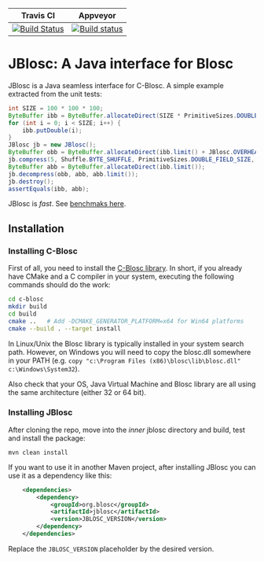 | **Travis CI** | **Appveyor** |
|---------------|--------------|
|[![Build Status](https://travis-ci.org/Blosc/JBlosc.svg?branch=master)](https://travis-ci.org/Blosc/JBlosc) |[![Build status](https://ci.appveyor.com/api/projects/status/am0bqlei05iw83rs?svg=true)](https://ci.appveyor.com/project/FrancescAlted/jblosc-9eoe9)|

# JBlosc: A Java interface for Blosc

JBlosc is a Java seamless interface for C-Blosc.  A simple example extracted from the unit tests:

```java
int SIZE = 100 * 100 * 100;
ByteBuffer ibb = ByteBuffer.allocateDirect(SIZE * PrimitiveSizes.DOUBLE_FIELD_SIZE);
for (int i = 0; i < SIZE; i++) {
    ibb.putDouble(i);
}
JBlosc jb = new JBlosc();
ByteBuffer obb = ByteBuffer.allocateDirect(ibb.limit() + JBlosc.OVERHEAD);
jb.compress(5, Shuffle.BYTE_SHUFFLE, PrimitiveSizes.DOUBLE_FIELD_SIZE, ibb, ibb.limit(), obb, obb.limit());
ByteBuffer abb = ByteBuffer.allocateDirect(ibb.limit());
jb.decompress(obb, abb, abb.limit());
jb.destroy();
assertEquals(ibb, abb);
```

JBlosc is *fast*.  See [benchmaks here](https://github.com/Blosc/JBlosc/blob/master/Benchmarks.md).

## Installation

### Installing C-Blosc

First of all, you need to install the [C-Blosc library](https://github.com/Blosc/c-blosc). In short, if you already have CMake and a C compiler in your system, executing the following commands should do the work:

```bash
cd c-blosc
mkdir build
cd build
cmake ..   # Add -DCMAKE_GENERATOR_PLATFORM=x64 for Win64 platforms
cmake --build . --target install
```

In Linux/Unix the Blosc library is typically installed in your system search path.  However, on Windows you will need to copy the blosc.dll somewhere in your PATH (e.g. `copy "c:\Program Files (x86)\blosc\lib\blosc.dll" c:\Windows\System32`).

Also check that your OS, Java Virtual Machine and Blosc library are all using the same architecture (either 32 or 64 bit).

### Installing JBlosc
After cloning the repo, move into the *inner* jblosc directory and build, test and install the package:

```
mvn clean install
```

If you want to use it in another Maven project, after installing JBlosc you can use it as a dependency like this:

```xml
    <dependencies>
        <dependency>
            <groupId>org.blosc</groupId>
            <artifactId>jblosc</artifactId>
            <version>JBLOSC_VERSION</version>
        </dependency>
    </dependencies>
```

Replace the `JBLOSC_VERSION` placeholder by the desired version.
